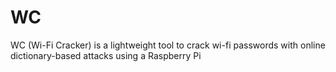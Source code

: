 # WC
WC (Wi-Fi Cracker) is a lightweight tool to crack wi-fi passwords with online dictionary-based attacks using a Raspberry Pi
